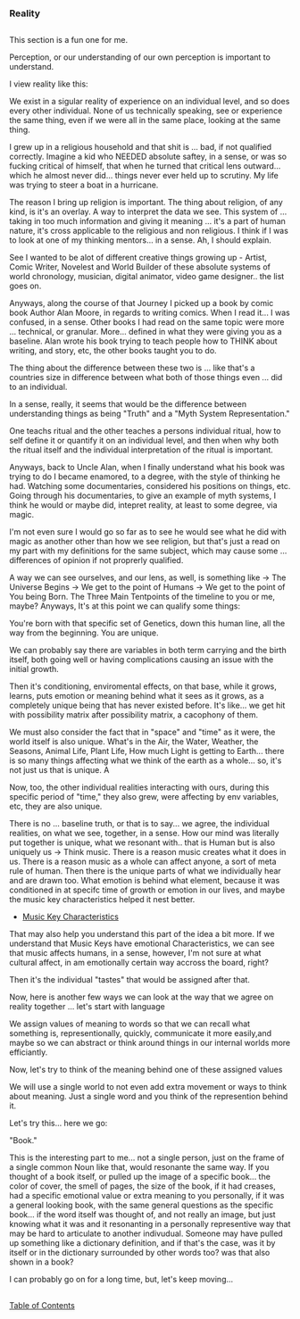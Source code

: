 ### Reality
##

This section is a fun one for me. 

Perception, or our understanding of our own perception is important to understand. 

I view reality like this: 

We exist in a sigular reality of experience on an individual level, and so does every other individual. None of us technically speaking, see or experience the same thing, even if we were all in the same place, looking at the same thing. 

I grew up in a religious household and that shit is ... bad, if not qualified correctly. Imagine a kid who NEEDED absolute saftey, in a sense, or was so fucking critical of himself, that when he turned that critical lens outward... which he almost never did... things never ever held up to scrutiny. My life was trying to steer a boat in a hurricane.

The reason I bring up religion is important. The thing about religion, of any kind, is it's an overlay. A way to interpret the data we see. This system of ... taking in too much information and giving it meaning ... it's a part of human nature, it's cross applicable to the religious and non religious. I think if I was to look at one of my thinking mentors... in a sense. Ah, I should explain. 

See I wanted to be alot of different creative things growing up - Artist, Comic Writer, Novelest and World Builder of these absolute systems of world chronology, musician, digital animator, video game designer.. the list goes on. 

Anyways, along the course of that Journey I picked up a book by comic book Author Alan Moore, in regards to writing comics. When I read it... I was confused, in a sense. Other books I had read on the same topic were more ... technical, or granular. More... defined in what they were giving you as a baseline. Alan wrote his book trying to teach people how to THINK about writing, and story, etc, the other books taught you to do. 

The thing about the difference between these two is ... like that's a countries size in difference between what both of those things even ... did to an individual. 

In a sense, really, it seems that would be the difference between understanding things as being "Truth" and a "Myth System Representation." 

One teachs ritual and the other teaches a persons individual ritual, how to self define it or quantify it on an individual level, and then when why both the ritual itself and the individual interpretation of the ritual is important. 

Anyways, back to Uncle Alan, when I finally understand what his book was trying to do I became enamored, to a degree, with the style of thinking he had. Watching some documentaries, considered his positions on things, etc. Going through his documentaries, to give an example of myth systems, I think he would or maybe did, intepret reality, at least to some degree, via magic. 

I'm not even sure I would go so far as to see he would see what he did with magic as another other than how we see religion, but that's just a read on my part with my definitions for the same subject, which may cause some ... differences of opinion if not proprerly qualified. 

A way we can see ourselves, and our lens, as well, is something like -> The Universe Begins -> We get to the point of Humans -> We get to the point of You being Born. The Three Main Tentpoints of the timeline to you or me, maybe? Anyways, It's at this point we can qualify some things: 

You're born with that specific set of Genetics, down this human line, all the way from the beginning. You are unique. 

We can probably say there are variables in both term carrying and the birth itself, both going well or having complications causing an issue with the initial growth. 

Then it's conditioning, enviromental effects, on that base, while it grows, learns, puts emotion or meaning behind what it sees as it grows, as a completely unique being that has never existed before. It's like... we get hit with possibility matrix after possibility matrix, a cacophony of them. 

We must also consider the fact that in "space" and "time" as it were, the world itself is also unique. What's in the Air, the Water, Weather, the Seasons, Animal Life, Plant Life, How much Light is getting to Earth... there is so many things affecting what we think of the earth as a whole... so, it's not just us that is unique. A

Now, too, the other individual realities interacting with ours, during this specific period of "time," they also grew, were affecting by env variables, etc, they are also unique. 

There is no ... baseline truth, or that is to say... we agree, the individual realities, on what we see, together, in a sense. How our mind was literally put together is unique, what we resonant with.. that is Human but is also uniquely us -> Think music. There is a reason music creates what it does in us. There is a reason music as a whole can affect anyone, a sort of meta rule of human. Then there is the unique parts of what we individually hear and are drawn too. What emotion is behind what element, because it was conditioned in at specifc time of growth or emotion in our lives, and maybe the music key characteristics helped it nest better. 

- [Music Key Characteristics](https://ledgernote.com/blog/interesting/musical-key-characteristics-emotions/)
 
That may also help you understand this part of the idea a bit more. If we understand that Music Keys have emotional Characteristics, we can see that music affects humans, in a sense, however, I'm not sure at what cultural affect, in am emotionally certain way accross the board, right?

Then it's the individual "tastes" that would be assigned after that. 

Now, here is another few ways we can look at the way that we agree on reality together ... let's start with language

We assign values of meaning to words so that we can recall what something is, representionally, quickly, communicate it more easily,and maybe so we can abstract or think around things in our internal worlds more efficiantly.

Now, let's try to think of the meaning behind one of these assigned values

We will use a single world to not even add extra movement or ways to think about meaning. Just a single word and you think of the represention behind it. 

Let's try this... here we go: 

"Book."

This is the interesting part to me... not a single person, just on the frame of a single common Noun like that, would resonante the same way. If you thought of a book itself, or pulled up the image of a specific book...  the color of cover, the smell of pages, the size of the book, if it had creases, had a specific emotional value or extra meaning to you personally, if it was a general looking book, with the same general questions as the specific book... if the word itself was thought of, and not really an image, but just knowing what it was and it resonanting in a personally representive way that may be hard to articulate to another indivudual. Someone may have pulled up something like a dictionary definition, and if that's the case, was it by itself or in the dictionary surrounded by other words too? was that also shown in a book?

I can probably go on for a long time, but, let's keep moving... 



##
[Table of Contents](https://github.com/mycroftwilde/devil-steps-in-a-myth-system/tree/main/ref_guide)

